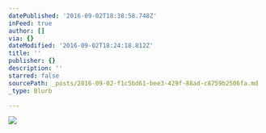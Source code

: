 ```yaml
---
datePublished: '2016-09-02T18:38:58.748Z'
inFeed: true
author: []
via: {}
dateModified: '2016-09-02T18:24:18.812Z'
title: ''
publisher: {}
description: ''
starred: false
sourcePath: _posts/2016-09-02-f1c5bd61-bee3-429f-88ad-c8759b2506fa.md
_type: Blurb

---
```

![](https://the-grid-user-content.s3-us-west-2.amazonaws.com/e6e76384-ab6b-4b1f-9d55-3c8228f8e992.jpg)